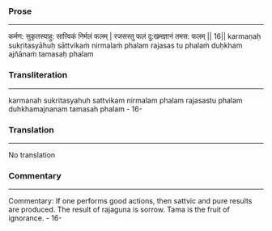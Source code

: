 ### Prose 
 --- 
कर्मण: सुकृतस्याहु: सात्त्विकं निर्मलं फलम् |
रजसस्तु फलं दु:खमज्ञानं तमस: फलम् || 16||
karmaṇaḥ sukṛitasyāhuḥ sāttvikaṁ nirmalaṁ phalam
rajasas tu phalaṁ duḥkham ajñānaṁ tamasaḥ phalam

### Transliteration 
 --- 
karmanah sukritasyahuh sattvikam nirmalam phalam rajasastu phalam duhkhamajnanam tamasah phalam - 16-

### Translation 
 --- 
No translation

### Commentary 
 --- 
Commentary: If one performs good actions, then sattvic and pure results are produced. The result of rajaguna is sorrow. Tama is the fruit of ignorance. - 16-